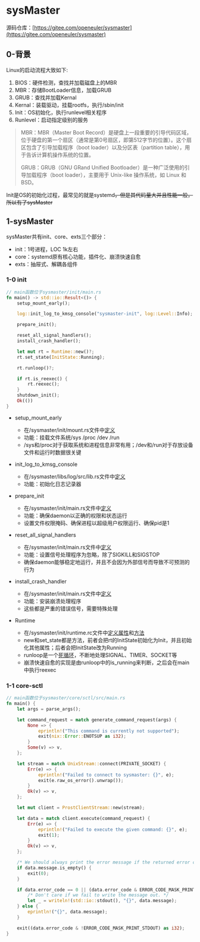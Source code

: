 # sysMaster

源码仓库：[https://gitee.com/openeuler/sysmaster](https://gitee.com/openeuler/sysmaster)

## 0-背景

Linux的启动流程大致如下:

1. BIOS：硬件检测，查找并加载磁盘上的MBR
2. MBR：存储BootLoader信息，加载GRUB
3. GRUB：查找并加载Kernal
4. Kernal：装载驱动，挂载rootfs，执行/sbin/init
5. Init：OS初始化，执行runlevel相关程序
6. Runlevel：启动指定级别的服务

> MBR：MBR（Master Boot Record）是硬盘上一段重要的引导代码区域，位于硬盘的第一个扇区（通常是第0号扇区，即第512字节的位置）。这个扇区包含了引导加载程序（boot loader）以及分区表（partition table），用于告诉计算机操作系统的位置。
>
> GRUB：GRUB（GNU GRand Unified Bootloader）是一种广泛使用的引导加载程序（boot loader），主要用于 Unix-like 操作系统，如 Linux 和 BSD。

Init是OS的初始化过程，最常见的就是systemd~~，但是其代码量大并且性能一般，所以有了sysMaster~~

## 1-sysMaster

sysMaster共有init、core、exts三个部分：

* init：1号进程，LOC 1k左右
* core：systemd原有核心功能，插件化、崩溃快速自愈
* exts：抽屉式、解耦各组件

### 1-0 init

```rust
// main函数位于sysmaster/init/main.rs
fn main() -> std::io::Result<()> {
    setup_mount_early();

    log::init_log_to_kmsg_console("sysmaster-init", log::Level::Info);

    prepare_init();

    reset_all_signal_handlers();
    install_crash_handler();

    let mut rt = Runtime::new()?;
    rt.set_state(InitState::Running);

    rt.runloop()?;

    if rt.is_reexec() {
        rt.reexec();
    }
    shutdown_init();
    Ok(())
}
```

* setup_mount_early

  * 在/sysmaster/init/mount.rs文件中[定义](../image/sysMaster/setup_mount_early.png)
  * 功能：挂载文件系统/sys /proc /dev /run
  * /sys和/proc对于获取系统和进程信息非常有用；/dev和/run对于存放设备文件和运行时数据很关键
* init_log_to_kmsg_console

  * 在/sysmaster/libs/log/src/lib.rs文件中[定义](../image/sysMaster/init_log_to_kmsg_console.png)
  * 功能：初始化日志记录器
* prepare_init

  * 在/sysmaster/init/main.rs文件中[定义](../image/sysMaster/prepare_init.png)
  * 功能：确保daemon以正确的权限和状态运行
  * 设置文件权限掩码、确保进程以超级用户权限运行、确保pid是1
* reset_all_signal_handlers

  * 在/sysmaster/init/main.rs文件中[定义](../image/sysMaster/reset_all_signal_handlers.png)
  * 功能：设置信号处理程序为忽略，除了SIGKILL和SIGSTOP
  * 确保daemon能够稳定地运行，并且不会因为外部信号而导致不可预测的行为
* install_crash_handler

  * 在/sysmaster/init/main.rs文件中[定义](../image/sysMaster/install_crash_handler.png)
  * 功能：安装崩溃处理程序
  * 这些都是严重的错误信号，需要特殊处理
* Runtime

  * 在/sysmaster/init/runtime.rc文件中[定义属性](../image/sysMaster/runtime-0.png)和[方法](../image/sysMaster/runtime-1.png)
  * new和set_state都是方法，前者会把rt的InitState初始化为Init，并且初始化其他属性；后者会把InitState改为Running
  * runloop是一个[死循环](../image/sysMaster/runtime-runloop.png)，不断地处理SIGNAL、TIMER、SOCKET等
  * 崩溃快速自愈的实现是由runloop中的is_running来判断，之后会在main中执行reexec

### 1-1 core-sctl

```rust
// main函数位于sysmaster/core/sctl/src/main.rs
fn main() {
    let args = parse_args();

    let command_request = match generate_command_request(args) {
        None => {
            eprintln!("This command is currently not supported");
            exit(nix::Error::ENOTSUP as i32);
        }
        Some(v) => v,
    };

    let stream = match UnixStream::connect(PRIVATE_SOCKET) {
        Err(e) => {
            eprintln!("Failed to connect to sysmaster: {}", e);
            exit(e.raw_os_error().unwrap());
        }
        Ok(v) => v,
    };

    let mut client = ProstClientStream::new(stream);

    let data = match client.execute(command_request) {
        Err(e) => {
            eprintln!("Failed to execute the given command: {}", e);
            exit(1);
        }
        Ok(v) => v,
    };

    /* We should always print the error message if the returned error code is not 0. */
    if data.message.is_empty() {
        exit(0);
    }

    if data.error_code == 0 || (data.error_code & ERROR_CODE_MASK_PRINT_STDOUT != 0) {
        /* Don't care if we fail to write the message out. */
        let _ = writeln!(std::io::stdout(), "{}", data.message);
    } else {
        eprintln!("{}", data.message);
    }

    exit((data.error_code & !ERROR_CODE_MASK_PRINT_STDOUT) as i32);
}
```

